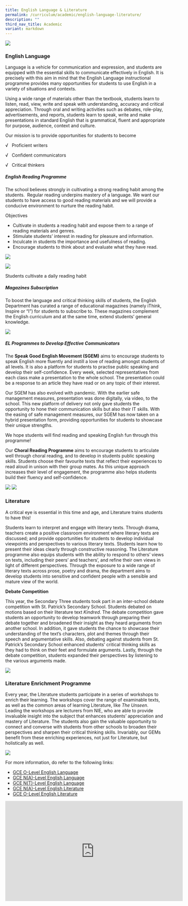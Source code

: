 ```yaml
---
title: English Language & Literature
permalink: /curriculum/academic/english-language-literature/
description: ""
third_nav_title: Academic
variant: markdown
---
```

![](/images/english_language_and_literature_department_2.jpg)[](/images/English%20Language%20n%20Literature%20copy.jpg)

### English Language
Language is a vehicle for communication and expression, and students are equipped with the essential skills to communicate effectively in English. It is precisely with this aim in mind that the English Language instructional programme provides many opportunities for students to use English in a variety of situations and contexts.

Using a wide range of materials other than the textbook, students learn to listen, read, view, write and speak with understanding, accuracy and critical appreciation. Through oral and writing activities such as debates, role-play, advertisements, and reports, students learn to speak, write and make presentations in standard English that is grammatical, fluent and appropriate for purpose, audience, context and culture.

Our mission is to provide opportunities for students to become

√&nbsp;&nbsp; Proficient writers

√&nbsp;&nbsp; Confident communicators

√&nbsp;&nbsp; Critical thinkers

##### **English Reading Programme**

The school believes strongly in cultivating a strong reading habit among the students.&nbsp; Regular reading underpins mastery of a language. We want our students to have access to good reading materials and we will provide a conducive environment to nurture the reading habit.

Objectives

*   Cultivate in students a reading habit and expose them to a range of reading materials and genres.
*   Stimulate students’ interest in reading for pleasure and information.
*   Inculcate in students the importance and usefulness of reading.
*   Encourage students to think about and evaluate what they have read.

![](/images/b-e1581293936471-1024x561.jpg)

![](/images/silent%20reading%20new%20pic_EL.jpg)

Students cultivate a daily reading habit


##### Magazines Subscription

To boost the language and critical thinking skills of students, the English Department has curated a range of educational magazines (namely iThink, Inspire or “I”) for students to subscribe to. These magazines complement the English curriculum and at the same time, extend students’ general knowledge.

![](/images/Photo-3-Variety-of-books-and-magazines-1024x498.jpg)

##### **EL Programmes to Develop Effective Communicators**

The&nbsp;**Speak Good English Movement (SGEM)**&nbsp;aims to encourage students to speak English more fluently and instill a love of reading amongst students of all levels. It is also a platform for students to practise public speaking and develop their self-confidence. Every week, selected representatives from each class make a presentation to the whole school. The presentation could be a response to an article they have read or on any topic of their interest.

Our SGEM has also evolved with pandemic. With the earlier safe management measures, presentation was done digitally, via video, to the school. This new platform of delivery not only gave students the opportunity to hone their communication skills but also their IT skills. With the easing of safe management measures, our SGEM has now taken on a hybrid presentation form, providing opportunities for students to showcase their unique strengths.

We hope students will find reading and speaking English fun through this programme!



Our&nbsp;**Choral Reading Programme**&nbsp;aims to encourage students to articulate well through choral reading, and to develop in students public speaking skills. Students choose their favourite texts that reflect their experiences to read aloud in unison with their group mates. As this unique approach increases their level of engagement, the programme also helps students build their fluency and self-confidence.

![](/images/EL10.jpg)
![](/images/EL11.png)

	
### Literature
A critical eye is essential in this time and age, and Literature trains students to have this!

Students learn to interpret and engage with literary texts. Through drama, teachers create a positive classroom environment where literary texts are discussed; and provide opportunities for students to develop individual viewpoints and perspectives to various literary texts. Students learn how to present their ideas clearly through constructive reasoning. The Literature programme also equips students with the ability to respond to others’ views on texts, including their peers’ and teachers’, and refine their own views in light of different perspectives. Through the exposure to a wide range of literary texts across prose, poetry and drama, the department aims to develop students into sensitive and confident people with a sensible and mature view of the world.

**Debate Competition**

This year, the Secondary Three students took part in an inter-school debate competition with St. Patrick’s Secondary School. Students debated on motions based on their literature text&nbsp;_Kindred_. The debate competition gave students an opportunity to develop teamwork through preparing their debate together and broadened their insight as they heard arguments from another school. In addition, it gave students the chance to showcase their understanding of the text’s characters, plot and themes through their speech and argumentative skills. Also, debating against students from St. Patrick’s Secondary School enhanced students’ critical thinking skills as they had to think on their feet and formulate arguments. Lastly, through the debate competition, students expanded their perspectives by listening to the various arguments made.

![](/images/EL12.jpg)





### **Literature Enrichment Programme**

Every year, the Literature students participate in a series of workshops to enrich their learning. The workshops cover the range of examinable texts, as well as the common areas of learning Literature, like&nbsp;_The Unseen_. Leading the workshops are lecturers from NIE, who are able to provide invaluable insight into the subject that enhances students’ appreciation and mastery of Literature. The students also gain the valuable opportunity to connect and converse with students from other schools to broaden their perspectives and sharpen their critical thinking skills. Invariably, our GEMs benefit from these enriching experiences, not just for Literature, but holistically as well.

![](/images/Photo-5-Poetry-Slam.png)
	
	
	
	
	
	
For more information, do refer to the following links:

*   [GCE O-Level English Language](https://www.seab.gov.sg/docs/default-source/national-examinations/syllabus/olevel/2024syllabus/1184_y24_sy.pdf)
*  [GCE N(A)-Level English Language](https://www.seab.gov.sg/docs/default-source/national-examinations/syllabus/nlevel/2024syllabus/1190_y24_sy.pdf)
*  [GCE N(T)-Level English Language](https://www.seab.gov.sg/docs/default-source/national-examinations/syllabus/nlevel/2024syllabus/1195_y24_sy.pdf)
*  [GCE N(A)-Level English Literature](https://www.seab.gov.sg/docs/default-source/national-examinations/syllabus/nlevel/2024syllabus/2022_y24_sy.pdf)
*  [GCE O-Level English Literature](https://www.seab.gov.sg/docs/default-source/national-examinations/syllabus/olevel/2024syllabus/2065_y24_sy.pdf)












<iframe width="560" height="315" src="https://www.youtube.com/embed/hRAHdbfRaBQ" title="YouTube video player" frameborder="0" allow="accelerometer; autoplay; clipboard-write; encrypted-media; gyroscope; picture-in-picture" allowfullscreen=""></iframe>